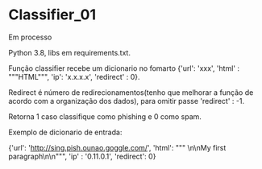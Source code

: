 # Classifier_01
Em processo

Python 3.8, libs em requirements.txt. 


Função classifier recebe um dicionario no fomarto {'url': 'xxx', 'html' : """HTML""", 'ip': 'x.x.x.x', 'redirect' : 0}.

Redirect é número de redirecionamentos(tenho que melhorar a função de acordo com a organização dos dados), para omitir passe 'redirect' : -1.

Retorna 1 caso classifique como phishing e 0 como spam.

Exemplo de dicionario de entrada:

{'url': 'http://sing.pish.ounao.goggle.com/', 'html': """ <!DOCTYPE html>\n<html>\n<body>My first paragraph\n</body>\n</html>""", 'ip' : '0.11.0.1', 'redirect': 0}
